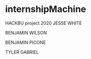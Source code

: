 # internshipMachine
 HACKBU project 2020
JESSE WHITE

BENJAMIN WILSON

BENJAMIN PICONE

TYLER GABRIEL

